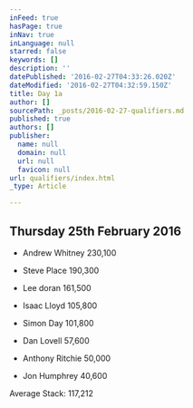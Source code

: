 ```yaml
---
inFeed: true
hasPage: true
inNav: true
inLanguage: null
starred: false
keywords: []
description: ''
datePublished: '2016-02-27T04:33:26.020Z'
dateModified: '2016-02-27T04:32:59.150Z'
title: Day 1a
author: []
sourcePath: _posts/2016-02-27-qualifiers.md
published: true
authors: []
publisher:
  name: null
  domain: null
  url: null
  favicon: null
url: qualifiers/index.html
_type: Article

---
```

## Thursday 25th February 2016

* Andrew Whitney 230,100

* Steve Place 190,300

* Lee doran 161,500

* Isaac Lloyd 105,800

* Simon Day 101,800

* Dan Lovell 57,600

* Anthony Ritchie 50,000

* Jon Humphrey 40,600

Average Stack: 117,212